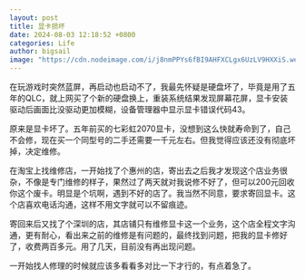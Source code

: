 ```yaml
---
layout: post
title: 显卡损坏
date: 2024-08-03 12:18:52 +0800
categories: Life
author: bigsail
image: "https://cdn.nodeimage.com/i/j8nmPPYs6fBI9AHFXCLgx6UzLV9HXXiS.webp"
---
```

在玩游戏时突然蓝屏，再启动也启动不了，我最先怀疑是硬盘坏了，毕竟是用了五年的QLC，就上网买了个新的硬盘换上，重装系统结果发现屏幕花屏，显卡安装驱动后画面比没驱动更加模糊，设备管理器中显示显卡错误代码43。

原来是显卡坏了。五年前买的七彩虹2070显卡，没想到这么快就寿命到了，自己不会修，现在买一个同型号的二手还需要一千元左右。但我觉得应该还没有彻底坏掉，决定维修。

在淘宝上找维修店，一开始找了个惠州的店，寄出去之后我才发现这个店业务很杂，不像是专门维修的样子，果然过了两天就对我说修不好了，但可以200元回收你这个废卡。明显是个坑啊，遇到不好的店了。我当然不同意，要求寄回显卡。这个店喜欢电话沟通，这样不用文字就可以不留痕迹。

寄回来后又找了个深圳的店，其店铺只有维修显卡这一个业务，这个店全程文字沟通，更有耐心，看出来之前的维修是有问题的，最终找到问题，把我的显卡修好了，收费两百多元。用了几天，目前没有再出现问题。

一开始找人修理的时候就应该多看看多对比一下才行的，有点着急了。

